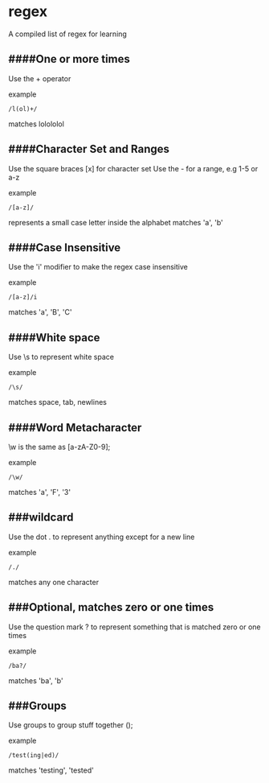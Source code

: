 # regex
A compiled list of regex for learning


####One or more times
---
Use the + operator

example

```
/l(ol)+/
```

matches lolololol

####Character Set and Ranges
---
Use the square braces [x] for character set
Use the - for a range, e.g 1-5 or a-z

example
```
/[a-z]/
```
represents a small case letter inside the alphabet
matches 'a', 'b'

####Case Insensitive
---
Use the 'i' modifier to make the regex case insensitive

example
```
/[a-z]/i
```

matches 'a', 'B', 'C'

####White space
---
Use \s to represent white space

example
```
/\s/
```

matches space, tab, newlines

####Word Metacharacter
---
\w is the same as [a-zA-Z0-9];

example
```
/\w/
```

matches 'a', 'F', '3'

###wildcard
---
Use the dot . to represent anything except for a new line

example

```
/./
```

matches any one character

###Optional, matches zero or one times
---
Use the question mark ? to represent something that is matched zero or one times

example
```
/ba?/
```
matches 'ba', 'b'

###Groups
---
Use groups to group stuff together ();

example
```
/test(ing|ed)/
```
matches 'testing', 'tested'

